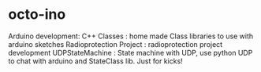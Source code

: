 octo-ino
========

Arduino development:
C++ Classes : home made Class libraries to use with arduino sketches
Radioprotection Project  : radioprotection project development
UDPStateMachine : State machine with UDP, use python UDP to chat with arduino and StateClass lib. Just for kicks!